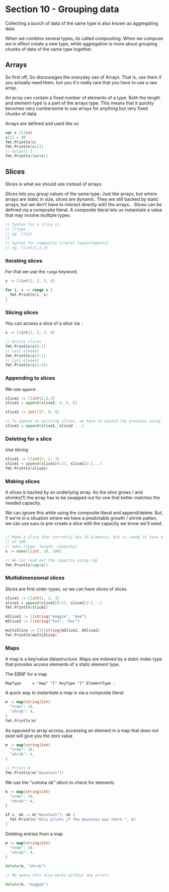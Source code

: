 # Section 10 - Grouping data

Collecting a bunch of data of the same type is also known as aggregating data.

When we combine several types, its called compositing. When we compose we in
effect create a new type, while aggregation is more about grouping chunks of data
of the same type together.

## Arrays

So first off, Go discourages the everyday use of Arrays. That is, use them if
you actually need them, but you it's really rare that you have to use a raw
array.

An array can contain a fixed number of elements of a type. Both the length and
element-type is a part of the arrays type. This means that it quickly becomes
very cumbersome to use arrays for anything but very fixed chunks of data.

Arrays are defined and used like so

```go
var x [5]int
x[2] = 99
fmt.Println(x)
fmt.Println(x[2])
// Outputs 5
fmt.Println(len(x))
```

## Slices

Slices is what we should use instead of arrays.

Slices lets you group values of the same type. Just like arrays, but where arrays
are static in size, slices are dynamic. They are still backed by static arrays,
but we don't have to interact directly with the arrays.
.
Slices can be defined via a composite literal. A composite literal lets us
instantiate a value that may involve multiple types.

```go
// Syntax for a slice is
// []type
// eg. []int
//
// Syntax for composite literal type{elements}
// eg. []int{1,2,3}
```

### Iterating slices

For that we use the `range` keyword.

```go
x := []int{1, 2, 3, 8}

for i, v := range x {
  fmt.Println(i, v)
}
```

### Slicing slices

You can access a slice of a slice via `:`

```go
x := []int{1, 2, 3, 8}

// Entire slices
fmt.Println(x[0:])
// Last element
fmt.Println(x[3:])
// Last element
fmt.Println(x[2:4])
```

### Appending to slices

We use `append`

```go
slice1 := []int{1,2,3}
slice1 = append(slice1, 4, 5, 6)

slice2 := int[]{7, 8, 9}

// To append an existing slices, we have to expand the previous using ...
slice1 = append(slice1, slice2 ...)
```

### Deleting for a slice

Use slicing

```go
slice1 := []int{1, 2, 3}
slice1 = append(slice1[0:1], slice1[2:]...)
fmt.Println(slice1)
```

### Making slices

A slices is backed by an underlying array. As the slice grows / and shrinks(?)
the array has to be swapped out for one that better matches the needed capacity.

We can ignore this while using the composite literal and append/delete. But, if
we're in a situation where we have a predictable growth / shrink patten, we can
use `make` to pre-create a slice with the capacity we know we'll need.

```go

// Make a slice that currently has 10 elements, but is ready to have a capacity
// of 100.
// make (type, length, capacity)
x := make([]int, 10, 100)

// We can read out the capacity using cap
fmt.Println(cap(x))
```

### Multidimensional slices

Slices are first order types, so we can have slices of slices

```go
slice1 := []int{1, 2, 3}
slice1 = append(slice1[0:1], slice1[2:]...)
fmt.Println(slice1)

mSlice1 := []string{"muggie", "moo"}
mSlice2 := []string{"foo", "bar"}

multiSlice := [][]string{mSlice1, mSlice2}
fmt.Println(multiSlice)
```

### Maps

A map is a key/value datastructure. Maps are indexed by a static index type
that provides access elements of a static element type.

The EBNF for a map

```ebnf
MapType     = "map" "[" KeyType "]" ElementType .
```

A quick way to instantiate a map is via a composite literal

```go
m := map[string]int{
  "tree": 10,
  "shrub": 4,
}
fmt.Println(m)
```

As opposed to array access, accessing an element in a map that does not exist
will give you the zero value

```go
m := map[string]int{
  "tree": 10,
  "shrub": 4,
}

// Prints 0
fmt.Println(m["mountain"])
```

We use the "comma ok" idiom to check for elements

```go
m := map[string]int{
  "tree": 10,
  "shrub": 4,
}

if v, ok := m["mountain"]; ok {
  fmt.Println("Only prints if the mountain was there ", v)
}

```

Deleting entries from a map

```go
m := map[string]int{
  "tree": 10,
  "shrub": 4,
}

delete(m, "shrub")

// Be aware this also works without any errors

delete(m, "muggie")
```
